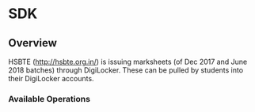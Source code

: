 # SDK

## Overview

HSBTE (http://hsbte.org.in/) is issuing marksheets (of Dec 2017 and June 2018 batches) through DigiLocker. These can be pulled by students into their DigiLocker accounts.

### Available Operations

